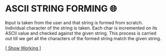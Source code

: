 # ASCII STRING FORMING :globe_with_meridians:

**I**nput is taken from the user and that string is formed from scratch.
Individual character of the string is taken. Each char is incremented on its ASCII value and checked against the given string.
This process is carried out till we get all the characters of the formed string match the given string.

[[ Show Working ]](https://youtu.be/oMB1Ymlqfis)
